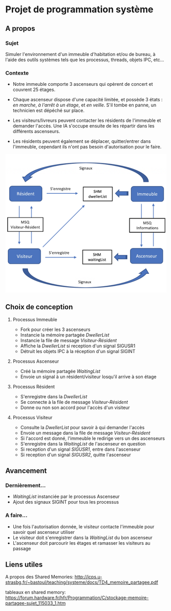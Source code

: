 
# Projet de programmation système

## A propos

### Sujet

Simuler l'environnement d'un immeuble d'habitation et/ou de bureau, à l'aide des outils systèmes tels que les processus, threads, objets IPC, etc...

### Contexte

* Notre immeuble comporte 3 ascenseurs qui opèrent de concert et couvrent 25 étages.

* Chaque ascenseur dispose d'une capacité limitée, et possède 3 états : *en marche*, *à l'arrêt à un étage*, et *en veille*. S'il tombe en panne, un technicien est dépéché sur place.

* Les visiteurs/livreurs peuvent contacter les résidents de l'immeuble et demander l'accès. Une IA s'occupe ensuite de les répartir dans les différents ascenseurs.

* Les résidents peuvent également se déplacer, quitter/entrer dans l'immeuble, cependant ils n'ont pas besoin d'autorisation pour le faire.

![Illustration](https://github.com/Caragua17/LO41_Projet/blob/master/LO41%20Illustration.png)

## Choix de conception

1. Processus Immeuble
	* Fork pour créer les 3 ascenseurs
	* Instancie la mémoire partagée *DwellerList*
	* Instancie la file de message *Visiteur-Résident*
	* Affiche la *DwellerList* si reception d'un signal SIGUSR1
	* Détruit les objets IPC à la réception d'un signal SIGINT
	
2. Processus Ascenseur
	* Créé la mémoire partagée *WaitingList*
	* Envoie un signal à un résident/visiteur losqu'il arrive à son étage

3. Processus Résident
	* S'enregistre dans la *DwellerList*
	* Se connecte à la file de message *Visiteur-Résident*
	* Donne ou non son accord pour l'accès d'un visiteur
	
4. Processus Visiteur
	* Consulte la *DwellerList* pour savoir à qui demander l'accès
	* Envoie un message dans la file de message *Visiteur-Résident*
	* Si l'accord est donné, l'immeuble le redirige vers un des ascenseurs
	* S'enregistre dans la *WaitingList* de l'ascenseur en question
	* Si reception d'un signal *SIGUSR1*, entre dans l'ascenseur
	* Si reception d'un signal *SIGUSR2*, quitte l'ascenseur

## Avancement

### Dernièrement...

* *WaitingList* instanciée par le processus Ascenseur 
* Ajout des signaux SIGINT pour tous les processus

### A faire...

* Une fois l'autorisation donnée, le visiteur contacte l'immeuble pour savoir quel ascenseur utiliser
* Le visiteur doit s'enregistrer dans la *WaitingList* du bon ascenseur
* L'ascenseur doit parcourir les étages et ramasser les visiteurs au passage

## Liens utiles

A propos des Shared Memories:
http://icps.u-strasbg.fr/~bastoul/teaching/systeme/docs/TD4_memoire_partagee.pdf

tableaux en shared memory:
https://forum.hardware.fr/hfr/Programmation/C/stockage-memoire-partagee-sujet_115033_1.htm
